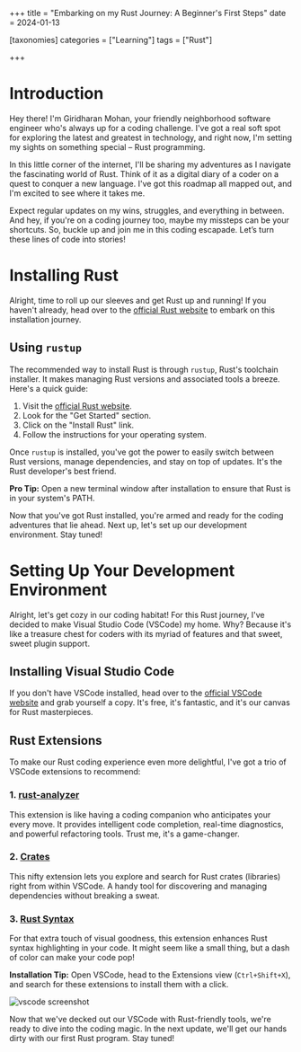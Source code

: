 +++
title = "Embarking on my Rust Journey: A Beginner's First Steps"
date = 2024-01-13

[taxonomies]
categories = ["Learning"]
tags = ["Rust"]

+++

# Introduction

Hey there! I'm Giridharan Mohan, your friendly neighborhood software engineer who's always up for a coding challenge. I've got a real soft spot for exploring the latest and greatest in technology, and right now, I'm setting my sights on something special – Rust programming. <!-- more -->

In this little corner of the internet, I'll be sharing my adventures as I navigate the fascinating world of Rust. Think of it as a digital diary of a coder on a quest to conquer a new language. I've got this roadmap all mapped out, and I'm excited to see where it takes me.

Expect regular updates on my wins, struggles, and everything in between. And hey, if you're on a coding journey too, maybe my missteps can be your shortcuts. So, buckle up and join me in this coding escapade. Let’s turn these lines of code into stories!

# Installing Rust

Alright, time to roll up our sleeves and get Rust up and running! If you haven't already, head over to the [official Rust website](https://www.rust-lang.org/) to embark on this installation journey.

## Using `rustup`

The recommended way to install Rust is through `rustup`, Rust's toolchain installer. It makes managing Rust versions and associated tools a breeze. Here's a quick guide:

1. Visit the [official Rust website](https://www.rust-lang.org/).
2. Look for the "Get Started" section.
3. Click on the "Install Rust" link.
4. Follow the instructions for your operating system.

Once `rustup` is installed, you've got the power to easily switch between Rust versions, manage dependencies, and stay on top of updates. It's the Rust developer's best friend.

**Pro Tip:** Open a new terminal window after installation to ensure that Rust is in your system's PATH.

Now that you've got Rust installed, you're armed and ready for the coding adventures that lie ahead. Next up, let's set up our development environment. Stay tuned!

# Setting Up Your Development Environment

Alright, let's get cozy in our coding habitat! For this Rust journey, I've decided to make Visual Studio Code (VSCode) my home. Why? Because it's like a treasure chest for coders with its myriad of features and that sweet, sweet plugin support.

## Installing Visual Studio Code

If you don't have VSCode installed, head over to the [official VSCode website](https://code.visualstudio.com/) and grab yourself a copy. It's free, it's fantastic, and it's our canvas for Rust masterpieces.

## Rust Extensions

To make our Rust coding experience even more delightful, I've got a trio of VSCode extensions to recommend:

### 1. [rust-analyzer](https://marketplace.visualstudio.com/items?itemName=matklad.rust-analyzer)

This extension is like having a coding companion who anticipates your every move. It provides intelligent code completion, real-time diagnostics, and powerful refactoring tools. Trust me, it's a game-changer.

### 2. [Crates](https://marketplace.visualstudio.com/items?itemName=serayuzgur.crates)

This nifty extension lets you explore and search for Rust crates (libraries) right from within VSCode. A handy tool for discovering and managing dependencies without breaking a sweat.

### 3. [Rust Syntax](https://marketplace.visualstudio.com/items?itemName=dustypomerleau.rust-syntax)

For that extra touch of visual goodness, this extension enhances Rust syntax highlighting in your code. It might seem like a small thing, but a dash of color can make your code pop!

**Installation Tip:** Open VSCode, head to the Extensions view (`Ctrl+Shift+X`), and search for these extensions to install them with a click.

![vscode screenshot](/rust-ide.png)

Now that we've decked out our VSCode with Rust-friendly tools, we're ready to dive into the coding magic. In the next update, we'll get our hands dirty with our first Rust program. Stay tuned!


